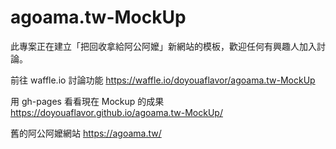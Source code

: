 # agoama.tw-MockUp

此專案正在建立「把回收拿給阿公阿嬤」新網站的模板，歡迎任何有興趣人加入討論。

前往 waffle.io 討論功能
https://waffle.io/doyouaflavor/agoama.tw-MockUp 

用 gh-pages 看看現在 Mockup 的成果
https://doyouaflavor.github.io/agoama.tw-MockUp/

舊的阿公阿嬤網站
https://agoama.tw/
